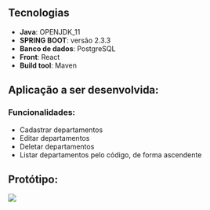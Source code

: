 ## Tecnologias ##

- **Java**: OPENJDK_11
- **SPRING BOOT**: versão 2.3.3
- **Banco de dados**: PostgreSQL
- **Front**: React
- **Build tool**: Maven

## Aplicação a ser desenvolvida:

### Funcionalidades:

- Cadastrar departamentos
- Editar departamentos
- Deletar departamentos
- Listar departamentos pelo código, de forma ascendente

## Protótipo:

![](./img/cadastro-depto.jpg)


